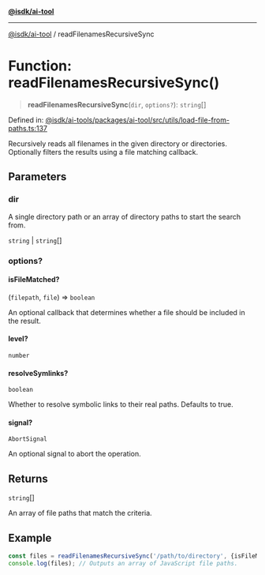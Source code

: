 [**@isdk/ai-tool**](../README.md)

***

[@isdk/ai-tool](../globals.md) / readFilenamesRecursiveSync

# Function: readFilenamesRecursiveSync()

> **readFilenamesRecursiveSync**(`dir`, `options?`): `string`[]

Defined in: [@isdk/ai-tools/packages/ai-tool/src/utils/load-file-from-paths.ts:137](https://github.com/isdk/ai-tool.js/blob/fb1809b53cc75a30928176c26910792b6b8a96e1/src/utils/load-file-from-paths.ts#L137)

Recursively reads all filenames in the given directory or directories.
Optionally filters the results using a file matching callback.

## Parameters

### dir

A single directory path or an array of directory paths to start the search from.

`string` | `string`[]

### options?

#### isFileMatched?

(`filepath`, `file`) => `boolean`

An optional callback that determines whether a file should be included in the result.

#### level?

`number`

#### resolveSymlinks?

`boolean`

Whether to resolve symbolic links to their real paths. Defaults to true.

#### signal?

`AbortSignal`

An optional signal to abort the operation.

## Returns

`string`[]

An array of file paths that match the criteria.

## Example

```typescript
const files = readFilenamesRecursiveSync('/path/to/directory', {isFileMatched: (filepath) => filepath.endsWith('.js')});
console.log(files); // Outputs an array of JavaScript file paths.
```
